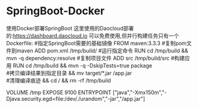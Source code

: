 # SpringBoot-Docker
使用Docker部署SpringBoot
这里使用的Daocloud部署的:https://dashboard.daocloud.io
可以免费使用,但并行构建任务只有一个
Dockerfile:
#指定SpringBoot需要的基础镜像
 FROM maven:3.3.3
 #复制pom文件到maven
 ADD pom.xml /tmp/build/
 #运行指定命令
 RUN cd /tmp/build && mvn -q dependency:resolve
 #复制项目文件
 ADD src /tmp/build/src
         #构建应用
 RUN cd /tmp/build && mvn -q -DskipTests=true package \
         #拷贝编译结果到指定目录
         && mv target/*.jar /app.jar \
         #清理编译痕迹
         && cd / && rm -rf /tmp/build

 VOLUME /tmp
 EXPOSE 9100
 ENTRYPOINT ["java","-Xmx150m","-Djava.security.egd=file:/dev/./urandom","-jar","/app.jar"]
